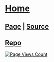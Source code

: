 # [Home](https://github.com/astering)

## [Page](https://astering.github.io) | [Source](https://github.com/astering/astering.github.io)

## [Repo](https://github.com/astering?tab=repositories)

[![Page Views Count](https://badges.toozhao.com/badges/01JD78Y55ZG0FN3Y0VKPBEP9PN/orange.svg)](https://badges.toozhao.com/stats/01JD78Y55ZG0FN3Y0VKPBEP9PN "Get your own page views count badge on badges.toozhao.com")

